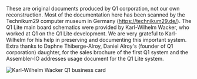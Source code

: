 These are original documents produced by Q1 corporation, not our own reconstruction. Most of the documentation here has been scanned by the Technikum29 computer museum in Germany (<a href="https://technikum29.de/">https://technikum29.de/</a>). The Q1 Lite main board schematics were provided by Karl-Wilhelm Wacker, who worked at Q1 on the Q1 Lite development. We are very grateful to Karl-Wilhelm for his help in preserving and documenting this important system. Extra thanks to Daphne Thiberge-Alroy, Daniel Alroy's (founder of Q1 corporation) daughter, for the sales brochure of the first Q1 system and the Assembler-IO addresses usage document for the Q1 Lite system.<br><p>

![Karl-Wilhelm Wacker Q1 business card](https://user-images.githubusercontent.com/69539226/197366396-c403dfe0-0861-44c4-88e8-f6bed88b576a.png)

